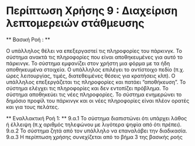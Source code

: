 # Περίπτωση Χρήσης 9 : Διαχείριση λεπτομερειών στάθμευσης

** Βασική Ροή : **

Ο υπάλληλος θέλει να επεξεργαστεί τις πληροφορίες του πάρκινγκ.
Το σύστημα ανακτά τις πληροφορίες που είναι αποθηκευμένες για αυτό το πάρκινγκ.
Το σύστημα εμφανίζει στον χρήστη μια φόρμα με τα ήδη αποθηκευμένα στοιχεία.
Ο υπάλληλος επιλέγει το αντίστοιχο πεδίο (π.χ. ώρες λειτουργίας, τιμές, διατεθειμένες θέσεις για κρατήσεις κλπ).
Ο υπάλληλος επεξεργάζεται τις πληροφορίες και πατάει “αποθήκευση”.
Το σύστημα ελέγχει τις πληροφορίες και δεν εντοπίζει πρόβλημα.
Το σύστημα αποθηκεύει τις νέες πληροφορίες.
Το σύστημα ενημερώνει το δημόσιο προφίλ του πάρκινγκ και οι νέες πληροφορίες είναι πλέον ορατές και για τους πελάτες.

** Εναλλακτική Ροή 1: **
9.α.1 Το σύστημα διαπιστώνει ότι υπάρχει λάθος ή έλλειψη (π.χ αριθμός τηλεφώνου με λιγότερα ψηφία από ότι πρέπει).
9.α.2 Το σύστημα ζητά από τον υπάλληλο να επαναλάβει την διαδικασία.
9.α.3 Η περίπτωση χρήσης συνεχίζεται από το βήμα 3 της βασικής ροής
